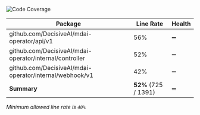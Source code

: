 ![Code Coverage](https://img.shields.io/badge/Code%20Coverage-52%25-yellow?style=flat)

Package | Line Rate | Health
-------- | --------- | ------
github.com/DecisiveAI/mdai-operator/api/v1 | 56% | ➖
github.com/DecisiveAI/mdai-operator/internal/controller | 52% | ➖
github.com/DecisiveAI/mdai-operator/internal/webhook/v1 | 42% | ➖
**Summary** | **52%** (725 / 1391) | ➖

_Minimum allowed line rate is `40%`_
